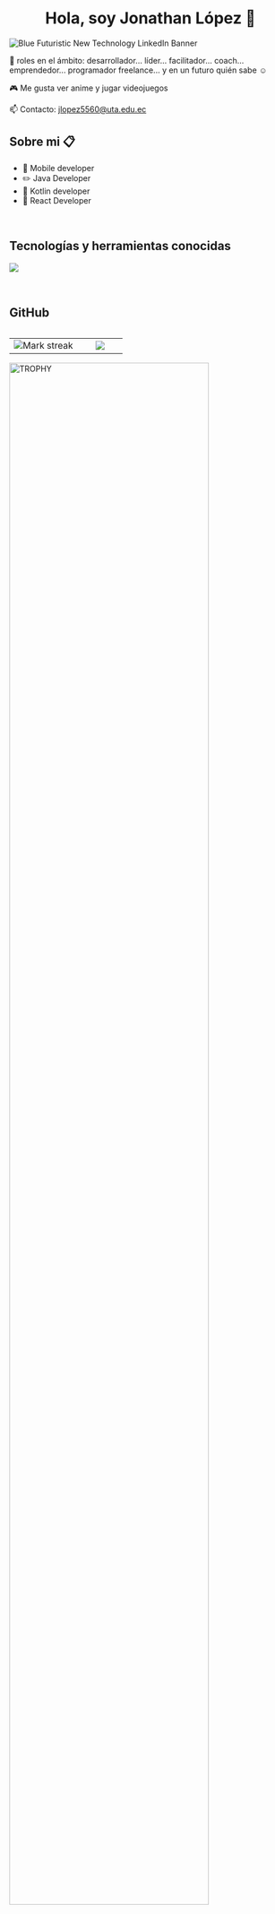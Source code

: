<div align="center">
<h1 align="center">Hola, soy Jonathan López 👋</h1>
</div>


![Blue Futuristic New Technology LinkedIn Banner](https://github.com/Jake-Blade/Jake-Blade/assets/154285711/a5e5186e-923d-474f-8d3f-ce411950cea5)

📝 roles en el ámbito: desarrollador... líder... facilitador... coach... emprendedor... programador freelance... y en un futuro quién sabe ☺️

:video_game: Me gusta ver anime y jugar videojuegos 

📫 Contacto: jlopez5560@uta.edu.ec


<h2 >Sobre mi 📋</h2>
<!--tech stack icons-->

- 📲 Mobile developer
- ✏️ Java Developer
- 📗 Kotlin developer
- 🌟 React Developer
  
<!--Intro end-->
  </p>
<br>

<h2 >Tecnologías y herramientas conocidas</h2>
<!--tech stack icons-->
<p align="left">
  <a href="https://skillicons.dev">
    <img src="https://skillicons.dev/icons?i=androidstudio,java,php,dart,discord,flutter,css,html,js,mysql,sqlite,firebase,git,github,docker,react,eclipse,vscode,bash,linux,ps&perline=12" />
  </a>
</p>
<br>
<h2>GitHub</h2>
<!--- stats & Trophy (start) -->
<p align="center">
  <!--- stats (start) -->
<table align="left">
<tr border="none">
<td width="60%" align="center">

<!--  <img  align="center"  src="https://github-readme-stats.vercel.app/api?username=unsimpledev&theme=dark&show_icons=true&count_private=true" />
  <br></br> -->
  <img  title="🔥 Get streak stats for your profile at git.io/streak-stats" alt="Mark streak" src="https://github-readme-streak-stats.herokuapp.com/?user=Jake-Blade&theme=dark&hide_border=false" /> 
</td>

<td width="40%" align="center">

  <img  align="center"  src="https://github-readme-stats.anuraghazra1.vercel.app/api/top-langs/?username=Jake-Blade&theme=dark&hide_border=false&no-bg=true&no-frame=true&langs_count=10"/>

  </td>
</tr>
</table>
<!--- stats (end) -->

<!--- trophy (start) -->
<div align=left>
  <a href="https://github.com/ryo-ma/github-profile-trophy" title="Go to Source">
      <img align="center" width=84% src="https://github-profile-trophy.vercel.app/?username=Jake-Blade&theme=radical&row=1&column=7&margin-h=15&margin-w=5&no-bg=true" alt="TROPHY" />
    </a>
</div>
<!--- trophy (start) -->


</p>        
<!--- stats (end) -->
